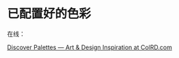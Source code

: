 # 已配置好的色彩

在线：

[Discover Palettes — Art & Design Inspiration at ColRD.com](http://colrd.com/palette/)

